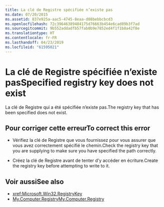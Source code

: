 ```yaml
---
title: La clé de Registre spécifiée n’existe pas
ms.date: 07/20/2015
ms.assetid: 837e925a-aac5-4745-8eaa-d08bebbcbcd3
ms.openlocfilehash: 72c39646389484175d76663b454e6cad09b3f7ad
ms.sourcegitcommit: 9b552addadfb57fab0b9e7852ed4f1f1b8a42f8e
ms.translationtype: HT
ms.contentlocale: fr-FR
ms.lasthandoff: 04/23/2019
ms.locfileid: "61595021"
---
```

# <a name="specified-registry-key-does-not-exist"></a><span data-ttu-id="6820a-102">La clé de Registre spécifiée n’existe pas</span><span class="sxs-lookup"><span data-stu-id="6820a-102">Specified registry key does not exist</span></span>
<span data-ttu-id="6820a-103">La clé de Registre qui a été spécifiée n’existe pas.</span><span class="sxs-lookup"><span data-stu-id="6820a-103">The registry key that has been specified does not exist.</span></span>  
  
## <a name="to-correct-this-error"></a><span data-ttu-id="6820a-104">Pour corriger cette erreur</span><span class="sxs-lookup"><span data-stu-id="6820a-104">To correct this error</span></span>  
  
- <span data-ttu-id="6820a-105">Vérifiez la clé de Registre que vous fournissez pour vous assurer que vous avez correctement spécifié le chemin.</span><span class="sxs-lookup"><span data-stu-id="6820a-105">Check the registry key that you are supplying to make sure you have specified the path correctly.</span></span>  
  
- <span data-ttu-id="6820a-106">Créez la clé de Registre avant de tenter d’y accéder en écriture.</span><span class="sxs-lookup"><span data-stu-id="6820a-106">Create the registry key before attempting to write to it.</span></span>  
  
## <a name="see-also"></a><span data-ttu-id="6820a-107">Voir aussi</span><span class="sxs-lookup"><span data-stu-id="6820a-107">See also</span></span>

- <xref:Microsoft.Win32.RegistryKey>
- [<span data-ttu-id="6820a-108">My.Computer.Registry</span><span class="sxs-lookup"><span data-stu-id="6820a-108">My.Computer.Registry</span></span>](xref:Microsoft.VisualBasic.MyServices.RegistryProxy)

